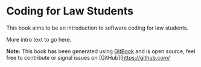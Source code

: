 Coding for Law Students
======

This book aims to be an introduction to software coding for law students.

More intro text to go here.

**Note:** This book has been generated using [GitBook](http://www.gitbook.io) and is open source, feel free to contribute or signal issues on [GitHub](https://github.com/
